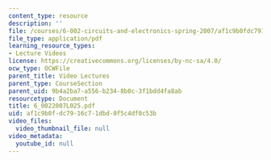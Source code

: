 ```yaml
---
content_type: resource
description: ''
file: /courses/6-002-circuits-and-electronics-spring-2007/af1c9b0fdc7916c71dbd0f5c4df0c53b_6_0022007L025.pdf
file_type: application/pdf
learning_resource_types:
- Lecture Videos
license: https://creativecommons.org/licenses/by-nc-sa/4.0/
ocw_type: OCWFile
parent_title: Video Lectures
parent_type: CourseSection
parent_uid: 9b4a2ba7-a556-b234-8b0c-3f1bdd4fa8ab
resourcetype: Document
title: 6_0022007L025.pdf
uid: af1c9b0f-dc79-16c7-1dbd-0f5c4df0c53b
video_files:
  video_thumbnail_file: null
video_metadata:
  youtube_id: null
---
```

